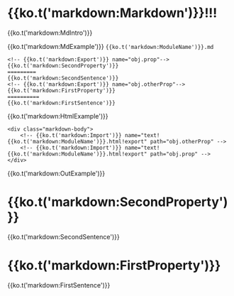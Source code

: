<!-- export name="explanation" -->
{{ko.t('markdown:Markdown')}}!!!
===========
{{ko.t('markdown:MdIntro')}}

{{ko.t('markdown:MdExample')}} `{{ko.t('markdown:ModuleName')}}.md`
```
<!-- {{ko.t('markdown:Export')}} name="obj.prop"-->
{{ko.t('markdown:SecondProperty')}}
=========
{{ko.t('markdown:SecondSentence')}}
<!-- {{ko.t('markdown:Export')}} name="obj.otherProp"-->
{{ko.t('markdown:FirstProperty')}}
==========
{{ko.t('markdown:FirstSentence')}}

```

{{ko.t('markdown:HtmlExample')}}
```
<div class="markdown-body">
    <!-- {{ko.t('markdown:Import')}} name="text!{{ko.t('markdown:ModuleName')}}.html!export" path="obj.otherProp" -->
    <!-- {{ko.t('markdown:Import')}} name="text!{{ko.t('markdown:ModuleName')}}.html!export" path="obj.prop" -->
</div>
```
{{ko.t('markdown:OutExample')}}

<!-- export name="obj.prop"-->
{{ko.t('markdown:SecondProperty')}}
=========
{{ko.t('markdown:SecondSentence')}}
<!-- export name="obj.otherProp"-->
{{ko.t('markdown:FirstProperty')}}
==========
{{ko.t('markdown:FirstSentence')}}